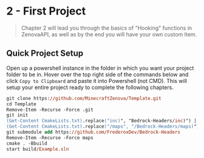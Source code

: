 # 2 - First Project

> Chapter 2 will lead you through the basics of "Hooking" functions in ZenovaAPI, as well as by the end you will have your own custom Item. 

## Quick Project Setup
Open up a powershell instance in the folder in which you want your project folder to be in. Hover over the top right side of the commands below and click `Copy to Clipboard` and paste it into Powershell (not CMD). This will setup your entire project ready to complete the following chapters.
```ps
git clone https://github.com/MinecraftZenova/Template.git
cd Template
Remove-Item -Recurse -Force .git
git init
(Get-Content CmakeLists.txt).replace("inc)", "Bedrock-Headers/inc)") | Set-Content CMakeLists.txt
(Get-Content CmakeLists.txt).replace("/maps", "/Bedrock-Headers/maps)") | Set-Content CMakeLists.txt
git submodule add https://github.com/FrederoxDev/Bedrock-Headers
Remove-Item -Recurse -Force maps
cmake . -Bbuild
start build/Example.sln
```